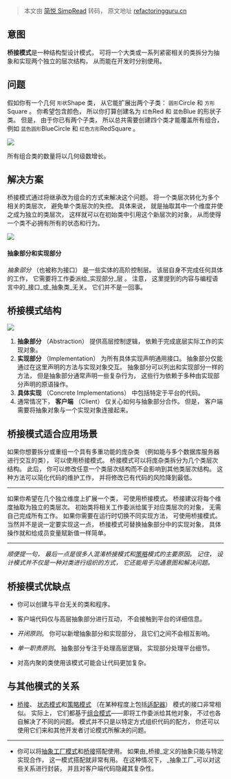 > 本文由 [简悦 SimpRead](http://ksria.com/simpread/) 转码， 原文地址 [refactoringguru.cn](https://refactoringguru.cn/design-patterns/bridge)


意图
--
**桥接模式**是一种结构型设计模式， 可将一个大类或一系列紧密相关的类拆分为抽象和实现两个独立的层次结构， 从而能在开发时分别使用。

问题
--
假如你有一个几何 `形状`Shape 类， 从它能扩展出两个子类： ​ `圆形`Circle 和 `方形`Square 。 你希望包含颜色， 所以你打算创建名为 `红色`Red 和 `蓝色`Blue 的形状子类。 
但是， 由于你已有两个子类， 所以总共需要创建四个类才能覆盖所有组合， 例如 `蓝色圆形`Blue­Circle 和 `红色方形`Red­Square 。

![](https://refactoringguru.cn/images/patterns/diagrams/bridge/problem-zh.png)

所有组合类的数量将以几何级数增长。

解决方案
----
桥接模式通过将继承改为组合的方式来解决这个问题。 
将一个类层次转化为多个相关的类层次， 避免单个类层次的失控。
具体来说， 就是抽取其中一个维度并使之成为独立的类层次， 这样就可以在初始类中引用这个新层次的对象， 从而使得一个类不必拥有所有的状态和行为。

![](https://refactoringguru.cn/images/patterns/diagrams/bridge/solution-zh.png)



#### 抽象部分和实现部分

_抽象部分_ （也被称为接口） 是一些实体的高阶控制层。 该层自身不完成任何具体的工作， 它需要将工作委派给_实现部分_层 。
注意， 这里提到的内容与编程语言中的_接口_或_抽象类_无关。 它们并不是一回事。


桥接模式结构
------

![](https://refactoringguru.cn/images/patterns/diagrams/bridge/structure-zh-indexed.png)

1.  **抽象部分** （Abstraction） 提供高层控制逻辑， 依赖于完成底层实际工作的实现对象。
2.  **实现部分** （Implementation） 为所有具体实现声明通用接口。 抽象部分仅能通过在这里声明的方法与实现对象交互。
    抽象部分可以列出和实现部分一样的方法， 但是抽象部分通常声明一些复杂行为， 这些行为依赖于多种由实现部分声明的原语操作。
3.  **具体实现** （Concrete Implementations） 中包括特定于平台的代码。
5.  通常情况下， **客户端** （Client） 仅关心如何与抽象部分合作。 但是， 客户端需要将抽象对象与一个实现对象连接起来。


桥接模式适合应用场景
----------

如果你想要拆分或重组一个具有多重功能的庞杂类 （例如能与多个数据库服务器进行交互的类）， 可以使用桥接模式。
桥接模式可以将庞杂类拆分为几个类层次结构。 此后， 你可以修改任意一个类层次结构而不会影响到其他类层次结构。 这种方法可以简化代码的维护工作， 并将修改已有代码的风险降到最低。


---
如果你希望在几个独立维度上扩展一个类， 可使用桥接模式。
桥接建议将每个维度抽取为独立的类层次。 初始类将相关工作委派给属于对应类层次的对象， 无需自己完成所有工作。
如果你需要在运行时切换不同实现方法， 可使用桥接模式。
当然并不是说一定要实现这一点， 桥接模式可替换抽象部分中的实现对象， 具体操作就和给成员变量赋新值一样简单。

---
_顺便提一句， 最后一点是很多人混淆桥接模式和[策略](/design-patterns/strategy)模式的主要原因。 
记住， 设计模式并不仅是一种对类进行组织的方式， 它还能用于沟通意图和解决问题。_


桥接模式优缺点
-------
*   你可以创建与平台无关的类和程序。
*   客户端代码仅与高层抽象部分进行互动， 不会接触到平台的详细信息。
*   _开闭原则_。 你可以新增抽象部分和实现部分， 且它们之间不会相互影响。
*   _单一职责原则_。 抽象部分专注于处理高层逻辑， 实现部分处理平台细节。

*   对高内聚的类使用该模式可能会让代码更加复杂。

与其他模式的关系
--------
*   [桥接](/design-patterns/bridge)、 [状态模式](/design-patterns/state)和[策略模式](/design-patterns/strategy) （在某种程度上包括[适配器](/design-patterns/adapter)） 模式的接口非常相似。 实际上， 它们都基于[组合模式](/design-patterns/composite)——即将工作委派给其他对象， 不过也各自解决了不同的问题。 模式并不只是以特定方式组织代码的配方， 你还可以使用它们来和其他开发者讨论模式所解决的问题。


---
*   你可以将[抽象工厂模式](/design-patterns/abstract-factory)和[桥接](/design-patterns/bridge)搭配使用。 如果由_桥接_定义的抽象只能与特定实现合作， 这一模式搭配就非常有用。 在这种情况下， _抽象工厂_可以对这些关系进行封装， 并且对客户端代码隐藏其复杂性。
